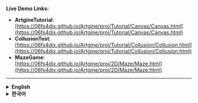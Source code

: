  **Live Demo Links:**
  - **ArtgineTutorial**: [https://06fs4dix.github.io/Artgine/proj/Tutorial/Canvas/Canvas.html](https://06fs4dix.github.io/Artgine/proj/Tutorial/Canvas/Canvas.html)
  - **CollusionTest**: [https://06fs4dix.github.io/Artgine/proj/Tutorial/Collusion/Collusion.html](https://06fs4dix.github.io/Artgine/proj/Tutorial/Collusion/Collusion.html)
  - **MazeGame**: [https://06fs4dix.github.io/Artgine/proj/2D/Maze/Maze.html](https://06fs4dix.github.io/Artgine/proj/2D/Maze/Maze.html)
  ---

<details>
  <summary><b>English</b></summary>
  
  ## Directory Structure
  ```
  ├── README.md
  ├── LICENSE.txt
  ├── NOTICE.txt
  ├── package.json
  ├── start.bat
  ├── start.sh
  ├── tsconfig.json
  ├── App/
  ├── artgine/
  ├── db/
  ├── plugin/
  └── proj/
  ```
  
  ### start.bat/start.sh Execution Method

  1. **Download Source**
     - Download the file from the repository (ex:Artgine-main.zip)

  2. **Run System-Specific Startup File**
     - **Windows**: Run `start.bat` (Windows batch file)
     - **Linux/macOS**: Run `start.sh` (Unix shell script)

  3. **Install Required Dependencies** (Follow the console instructions to complete the installation)
     - Install Node.js (version 14 or higher)
     - Install Node modules: `npm install`


  4. **Select and Run Project**
     - Navigate to the `proj/` folder
     - Choose your desired project folder
     - Run the project

  ### VS Code Development Setup

  1. **Open Source Folder in VS Code**
     - Open VS Code
     - Select the source folder (e.g., Artgine-main)

  2. **Start TypeScript Compilation**
     - Open terminal in VS Code: `Ctrl+Shift+` (Windows/Linux) or `Cmd+Shift+` (macOS)
     - Run: `npx tsc -w` (watches for file changes and compiles automatically)

  3. **Start Development Server**
     - Open a new terminal in VS Code
     - Run: `npm start`

  ---

![Artgine App](https://06fs4dix.github.io/Artgine/help/Artgine.png)

  After running the program, you'll see a configuration interface with several tabs for setting up and launching your Artgine projects.

  ### Tab Descriptions

  - **App**: Application launch settings
  - **Preference**: Project configuration changes
  - **Include**: Project include file settings
  - **Manifest**: PWA configuration
  - **ServiceWorker**: Cache settings
  - **Plugin**: External library configuration for Artgine

  ### App Tab Configuration Options

  **Basic Settings:**
  - **url**: Web server address to run
    - Example: `http://localhost:8050/Artgine`
  
  - **projectPath**: Project to start
    - Example: `proj/Tutorial/ShaderEditer`
    - Use the "Folder" button to browse and select project directory
  
  - **width, height**: Starting dimensions
    - Example: `1024 x 768`
    - Note: Only maintained when running as .exe file
  
  **Program Mode:**
  - **program**: Program role
    - `developer`: Developer mode (prohibited for deployment)
      - Server and client applied simultaneously
    - `client`: Client mode
    - `server`: Web server mode
  
  **Server Configuration:**
  - **server**: Server operation
    - `local`: File-based local execution
    - `remote`: Use when connecting to external server
    - `webserver`: Web server operation (allows external access)
  
  **Display Options:**
  - **fullScreen**: Full screen mode
  - **github**: Run using GitHub library
    - Chrome local executable file (.bat) generated in project
  
  **Action Buttons:**
  - **Run**: Launch application
  - **VSCode**: Open in Visual Studio Code
  
  **Development Commands:**
  - **npm install**: Install Node.js dependencies
  - **node_modules Install**: Alternative node modules installation
  - **npx tsc -w**: TypeScript compiler in watch mode
  - **ts Build**: TypeScript build process

  ---

  ### Project Examples
  The `proj/` folder contains various example projects demonstrating different features of the Artgine engine:
  
  - **Home** - Main application with server integration and database tools
  - **Tutorial** - Learning examples covering various engine features:
    - **Wind** - Wind simulation effects
    - **3DSample** - 3D rendering examples
    - **Particle** - Particle system demonstrations
    - **Collusion** - Collision detection examples
    - **Animation** - Animation system tutorials
    - **Renderer** - Custom renderer implementations
    - **Plugin** - Plugin system examples
    - **Light** - Lighting and shadow tutorials
    - **Voxel** - Voxel-based rendering
    - **IKSample** - Inverse kinematics examples
    - **ShaderEditer** - Shader editing tools
  - **2D** - 2D game examples:
    - **Maze** - Maze generation and pathfinding with coroutine usage
    - **Village** - Village simulation with LTree, MTree, Flower objects
    - **Shooting** - 2D shooting game mechanics with room server synchronization and pooling system
    - **SideScroll** - Side-scrolling platformer with physics processing and animation control
  ---

  ## Artgine Engine Core Classes

  ### CAtelier
  **Main application manager** that initializes the engine and manages canvases.
  
  **Key Features:**
  - Initializes rendering preferences and frame
  - Manages multiple canvases
  - Handles brush and camera setup
  - Provides global access point via `CAtelier.Main()`

  **Basic Usage:**
  ```typescript
  import { CAtelier } from "../../../artgine/canvas/CAtelier.js";
  
  const gAtl = new CAtelier();
  gAtl.mPF = preferences; // Set preferences
  await gAtl.Init(['Main.json']); // Initialize with canvas files
  ```

  ---

  ### CCanvas
  **Canvas container** that manages subjects, rendering, and game logic.
  
  **Key Features:**
  - Contains and manages subjects (game objects)
  - Handles rendering pipeline
  - Manages WebSocket connections
  - Supports pause/resume functionality
  
  **Basic Usage:**
  ```typescript
  // Create new canvas
  let Main = gAtl.NewCanvas("Main");
  Main.SetCameraKey(gAtl.Brush().GetCam2D().Key());
  
  // Get existing canvas
  const canvas = gAtl.Canvas('Main');
  ```

  ---

  ### CSubject
  **Base game object class** that represents entities in the world.
  
  **Key Features:**
  - Position, rotation, scale (PRS) transformation
  - Component-based architecture
  - Message routing system
  - Parent-child hierarchy support
  
  **Basic Usage:**
  ```typescript
  import { CSubject } from "../../../artgine/canvas/subject/CSubject.js";
  
  // Create and add subject to canvas
  let sub = Main.Push(new CSubject());
  
  // Set properties
  sub.SetPos(new CVec3(0, 0, 0));
  sub.SetRot(new CVec3(0, 0, 0));
  sub.SetSca(new CVec3(1, 1, 1));
  ```

  ---

  ### CPaint2D
  **2D rendering component** for sprites and 2D graphics.
  
  **Key Features:**
  - 2D sprite rendering with texture support
  - Y-sort depth management
  - Trail and billboard effects
  - Wind influence simulation
  
  **Basic Usage:**
  ```typescript
  import { CPaint2D } from "../../../artgine/canvas/component/paint/CPaint2D.js";
  import { CVec2 } from "../../../artgine/geometry/CVec2.js";
  
  // Create 2D paint component with texture and size
  let paint2D = new CPaint2D(gAtl.Frame().Pal().GetNoneTex(), new CVec2(100, 100));
  
  // Add component to subject
  sub.PushComp(paint2D);
  ```
  
  > **Note**: For other CPaint components (CPaint3D, CPaintText, etc.), check the [paint components directory](https://github.com/06fs4dix/Artgine/tree/main/artgine/canvas/component/paint) on GitHub.

  ---

  ---

  ### CBrush
  **Rendering and camera management system** that handles lighting, shadows, and wind effects.
  
  **Key Features:**
  - Camera management (2D/3D)

  
  **Basic Usage:**
  ```typescript
  // Access brush from atelier
  const brush = gAtl.Brush();
  
  // Get 2D camera
  const cam2D = brush.GetCam2D();
  Main.SetCameraKey(cam2D.Key());
  
  // Load brush configuration
  await brush.LoadJSON("Canvas/Brush.json");
  ```

  ---

  ### CPreferences
  **Engine configuration and rendering settings** that control the overall behavior.
  
  **Key Features:**
  - Renderer selection (GL, GPU, Null)
  - Window dimensions and positioning
  - Graphics quality settings
  - Development and debugging options
  - Server and GitHub integration settings
  
  **Basic Usage:**
  ```typescript
  import { CPreferences } from "../../../artgine/basic/CPreferences.js";
  
  const gPF = new CPreferences();
  gPF.mTargetWidth = 0;        // Auto-size
  gPF.mTargetHeight = 0;       // Auto-size
  gPF.mRenderer = "GL";        // OpenGL renderer
  gPF.m32fDepth = false;       // 16-bit depth buffer
  gPF.mAnti = true;            // Anti-aliasing
  gPF.mDeveloper = true;       // Developer mode
  gPF.mIAuto = true;           // Auto-update system
  gPF.mWASM = false;           // WebAssembly mode
  gPF.mServer = 'local';       // Server type
  gPF.mGitHub = false;         // GitHub mode
  
  // Apply to atelier
  gAtl.mPF = gPF;
  ```

  ---

  ### Complete Example
  ```typescript
  import { CAtelier } from "../../../artgine/canvas/CAtelier.js";
  import { CPreferences } from "../../../artgine/basic/CPreferences.js";
  import { CSubject } from "../../../artgine/canvas/subject/CSubject.js";
  import { CPaint2D } from "../../../artgine/canvas/component/paint/CPaint2D.js";
  import { CVec2 } from "../../../artgine/geometry/CVec2.js";
  
  // Setup preferences
  const gPF = new CPreferences();
  gPF.mRenderer = "GL";
  gPF.mDeveloper = true;
  gPF.mIAuto = true;
  
  // Initialize atelier
  let gAtl = new CAtelier();
  gAtl.mPF = gPF;
  await gAtl.Init(['Main.json']);
  
  // Create canvas and set camera
  let Main = gAtl.NewCanvas("Main");
  Main.SetCameraKey(gAtl.Brush().GetCam2D().Key());
  
  // Create subject and add 2D paint component
  let sub = Main.Push(new CSubject());
  sub.PushComp(new CPaint2D(gAtl.Frame().Pal().GetNoneTex(), new CVec2(100, 100)));
  ```

</details>

<details>
  <summary><b>한국어</b></summary>
  
  ## 디렉토리 구조
  ```
  ├── README.md
  ├── LICENSE.txt
  ├── NOTICE.txt
  ├── package.json
  ├── start.bat
  ├── start.sh
  ├── tsconfig.json
  ├── App/
  ├── artgine/
  ├── db/
  ├── plugin/
  └── proj/
  ```
  
  ### start.bat/start.sh를 이용한 실행법

  1. **소스 다운로드**
     - 저장소에서 파일을 다운로드하세요(ex:Artgine-main.zip)

  2. **시스템에 맞는 시작 파일 실행**
     - **Windows**: `start.bat` 파일 실행 (Windows 배치 파일)
     - **Linux/macOS**: `start.sh` 파일 실행 (Unix 셸 스크립트)

  3. **필요한 파일 설치** (콘솔 안내에 맞게 실행하면 됩니다)
     - Node.js 설치 (버전 14 이상)
     - Node 모듈 설치: `npm install`


  4. **프로젝트 선택 및 실행**
     - `proj/` 폴더로 이동
     - 원하는 프로젝트 폴더 선택
     - 프로젝트 실행

  ### VS Code를 이용한 실행법

  1. **VS Code에서 소스 폴더 열기**
     - VS Code 실행
     - 소스 폴더 선택 (예: Artgine-main)

  2. **TypeScript 컴파일 시작**
     - VS Code에서 터미널 열기: `Ctrl+Shift+` (Windows/Linux) 또는 `Cmd+Shift+` (macOS)
     - 실행: `npx tsc -w` (파일 변경 감지 및 자동 컴파일)

  3. **개발 서버 시작**
     - VS Code에서 새 터미널 열기
     - 실행: `npm start`

  ---
  ![Artgine App](https://06fs4dix.github.io/Artgine/help/Artgine.png)
  
  프로그램을 실행한 후, Artgine 프로젝트를 설정하고 실행하기 위한 여러 탭이 있는 구성 인터페이스가 표시됩니다.

  ### 탭 설명

  - **App**: 애플리케이션 실행 설정
  - **Preference**: 프로젝트 구성 변경
  - **Include**: 프로젝트 포함 파일 설정
  - **Manifest**: PWA 구성
  - **ServiceWorker**: 캐시 설정
  - **Plugin**: Artgine용 외부 라이브러리 구성

  ### App 탭 구성 옵션

  **기본 설정:**
  - **url**: 실행할 웹 서버 주소
    - 예시: `http://localhost:8050/Artgine`
  
  - **projectPath**: 시작할 프로젝트
    - 예시: `proj/Tutorial/ShaderEditer`
    - "Folder" 버튼을 사용하여 프로젝트 디렉토리를 찾아보고 선택
  
  - **width, height**: 시작 크기
    - 예시: `1024 x 768`
    - 참고: .exe 파일로 실행할 때만 유지됨
  
  **프로그램 모드:**
  - **program**: 프로그램 역할
    - `developer`: 개발자 모드 (배포 금지)
      - 서버와 클라이언트가 동시에 적용됨
    - `client`: 클라이언트 모드
    - `server`: 웹 서버 모드
  
  **서버 구성:**
  - **server**: 서버 운영
    - `local`: 파일 기반 로컬 실행
    - `remote`: 외부 서버에 연결할 때 사용
    - `webserver`: 웹 서버 운영 (외부 접근 허용)
  
  **표시 옵션:**
  - **fullScreen**: 전체 화면 모드
  - **github**: GitHub 라이브러리를 사용하여 실행
    - 프로젝트에 Chrome 로컬 실행 파일(.bat) 생성
  
  **작업 버튼:**
  - **Run**: 애플리케이션 실행
  - **VSCode**: Visual Studio Code에서 열기
  
  **개발 명령:**
  - **npm install**: Node.js 의존성 설치
  - **node_modules Install**: 대안적인 node 모듈 설치
  - **npx tsc -w**: 감시 모드의 TypeScript 컴파일러
  - **ts Build**: TypeScript 빌드 프로세스

  ---
  ### 프로젝트 예제
  `proj/` 폴더에는 Artgine 엔진의 다양한 기능을 보여주는 예제 프로젝트들이 포함되어 있습니다:
  
  - **Home** - 서버 통합 및 데이터베이스 도구가 포함된 메인 애플리케이션
  - **Tutorial** - 다양한 엔진 기능을 다루는 학습 예제:
    - **Wind** - 바람 시뮬레이션 효과
    - **3DSample** - 3D 렌더링 예제
    - **Particle** - 파티클 시스템 데모
    - **Collusion** - 충돌 감지 예제
    - **Animation** - 애니메이션 시스템 튜토리얼
    - **Renderer** - 커스텀 렌더러 구현
    - **Plugin** - 플러그인 시스템 예제
    - **Light** - 조명 및 그림자 튜토리얼
    - **Voxel** - 복셀 기반 렌더링
    - **IKSample** - 역운동학 예제
    - **ShaderEditer** - 셰이더 편집 도구
  - **2D** - 2D 게임 예제:
    - **Maze** - 미로 생성 및 경로찾기 (코루틴 사용법 포함)
    - **Village** - LTree, MTree, Flower 오브젝트가 포함된 마을 시뮬레이션
    - **Shooting** - 2D 슈팅 게임 메커니즘 (룸서버 동기화, 풀링 시스템)
    - **SideScroll** - 사이드 스크롤링 플랫폼 (물리처리, 애니메이션 컨트롤)

  **실행 가능한 데모 링크:**
  - **ArtgineTutorial**: [https://06fs4dix.github.io/Artgine/proj/Tutorial/Canvas/Canvas.html](https://06fs4dix.github.io/Artgine/proj/Tutorial/Canvas/Canvas.html)
  - **CollusionTest**: [https://06fs4dix.github.io/Artgine/proj/Tutorial/Collusion/Collusion.html](https://06fs4dix.github.io/Artgine/proj/Tutorial/Collusion/Collusion.html)
  - **MazeGame**: [https://06fs4dix.github.io/Artgine/proj/2D/Maze/Maze.html](https://06fs4dix.github.io/Artgine/proj/2D/Maze/Maze.html)

  ---

  ## Artgine 엔진 핵심 클래스

  ### CAtelier
  **메인 애플리케이션 매니저**로 엔진을 초기화하고 캔버스들을 관리합니다.
  
  **주요 기능:**
  - 렌더링 설정과 프레임 초기화
  - 여러 캔버스 관리
  - 브러시와 카메라 설정 처리
  - `CAtelier.Main()`으로 전역 접근점 제공
  
  **기본 사용법:**
  ```typescript
  import { CAtelier } from "../../../artgine/canvas/CAtelier.js";
  
  const gAtl = new CAtelier();
  gAtl.mPF = preferences; // 설정 적용
  await gAtl.Init(['Main.json']); // 캔버스 파일로 초기화
  ```

  ---

  ### CCanvas
  **캔버스 컨테이너**로 주체들, 렌더링, 게임 로직을 관리합니다.
  
  **주요 기능:**
  - 주체들(게임 오브젝트) 포함 및 관리
  - 렌더링 파이프라인 처리
  - WebSocket 연결 관리
  - 일시정지/재개 기능 지원
  
  **기본 사용법:**
  ```typescript
  // 새 캔버스 생성
  let Main = gAtl.NewCanvas("Main");
  Main.SetCameraKey(gAtl.Brush().GetCam2D().Key());
  
  // 기존 캔버스 가져오기
  const canvas = gAtl.Canvas('Main');
  ```

  ---

  ### CSubject
  **기본 게임 오브젝트 클래스**로 월드의 엔티티를 나타냅니다.
  
  **주요 기능:**
  - 위치, 회전, 크기(PRS) 변환
  - 컴포넌트 기반 아키텍처
  - 메시지 라우팅 시스템
  - 부모-자식 계층 구조 지원
  
  **기본 사용법:**
  ```typescript
  import { CSubject } from "../../../artgine/canvas/subject/CSubject.js";
  
  // 주체를 생성하고 캔버스에 추가
  let sub = Main.Push(new CSubject());
  
  // 속성 설정
  sub.SetPos(new CVec3(0, 0, 0));
  sub.SetRot(new CVec3(0, 0, 0));
  sub.SetSca(new CVec3(1, 1, 1));
  ```

  ---

  ### CPaint2D
  **2D 렌더링 컴포넌트**로 스프라이트와 2D 그래픽을 처리합니다.
  
  **주요 기능:**
  - 텍스처 지원 2D 스프라이트 렌더링
  - Y-sort 깊이 관리
  - 트레일과 빌보드 효과
  - 바람 영향 시뮬레이션
  
  **기본 사용법:**
  ```typescript
  import { CPaint2D } from "../../../artgine/canvas/component/paint/CPaint2D.js";
  import { CVec2 } from "../../../artgine/geometry/CVec2.js";
  
  // 텍스처와 크기로 2D 페인트 컴포넌트 생성
  let paint2D = new CPaint2D(gAtl.Frame().Pal().GetNoneTex(), new CVec2(100, 100));
  
  // 주체에 컴포넌트 추가
  sub.PushComp(paint2D);
  ```
  
  > **참고**: 다른 CPaint 컴포넌트들(CPaint3D, CPaintText 등)은 GitHub의 [paint components 디렉토리](https://github.com/06fs4dix/Artgine/tree/main/artgine/canvas/component/paint)에서 확인하세요.

  ---

  ### CBrush
  **렌더링과 카메라 관리 시스템**으로 조명, 그림자, 바람 효과를 처리합니다.
  
  **주요 기능:**
  - 카메라 관리 (2D/3D)

  **기본 사용법:**
  ```typescript
  // 아틀리에에서 브러시 접근
  const brush = gAtl.Brush();
  
  // 2D 카메라 가져오기
  const cam2D = brush.GetCam2D();
  Main.SetCameraKey(cam2D.Key());
  
  // 브러시 설정 로드
  await brush.LoadJSON("Canvas/Brush.json");
  ```

  ---

  ### CPreferences
  **엔진 설정과 렌더링 옵션**으로 전체 동작을 제어합니다.
  
  **주요 기능:**
  - 렌더러 선택 (GL, GPU, Null)
  - 윈도우 크기와 위치 설정
  - 그래픽 품질 설정
  - 개발 및 디버깅 옵션
  - 서버와 GitHub 통합 설정
  
  **기본 사용법:**
  ```typescript
  import { CPreferences } from "../../../artgine/basic/CPreferences.js";
  
  const gPF = new CPreferences();
  gPF.mTargetWidth = 0;        // 자동 크기
  gPF.mTargetHeight = 0;       // 자동 크기
  gPF.mRenderer = "GL";        // OpenGL 렌더러
  gPF.m32fDepth = false;       // 16비트 깊이 버퍼
  gPF.mAnti = true;            // 안티앨리어싱
  gPF.mDeveloper = true;       // 개발자 모드
  gPF.mIAuto = true;           // 자동 업데이트 시스템
  gPF.mWASM = false;           // WebAssembly 모드
  gPF.mServer = 'local';       // 서버 타입
  gPF.mGitHub = false;         // GitHub 모드
  
  // 아틀리에에 적용
  gAtl.mPF = gPF;
  ```

  ---

  ### 완전한 예제
  ```typescript
  import { CAtelier } from "../../../artgine/canvas/CAtelier.js";
  import { CPreferences } from "../../../artgine/basic/CPreferences.js";
  import { CSubject } from "../../../artgine/canvas/subject/CSubject.js";
  import { CPaint2D } from "../../../artgine/canvas/component/paint/CPaint2D.js";
  import { CVec2 } from "../../../artgine/geometry/CVec2.js";
  
  // 설정 구성
  const gPF = new CPreferences();
  gPF.mRenderer = "GL";
  gPF.mDeveloper = true;
  gPF.mIAuto = true;
  
  // 아틀리에 초기화
  let gAtl = new CAtelier();
  gAtl.mPF = gPF;
  await gAtl.Init(['Main.json']);
  
  // 캔버스 생성 및 카메라 설정
  let Main = gAtl.NewCanvas("Main");
  Main.SetCameraKey(gAtl.Brush().GetCam2D().Key());
  
  // 주체 생성 및 2D 페인트 컴포넌트 추가
  let sub = Main.Push(new CSubject());
  sub.PushComp(new CPaint2D(gAtl.Frame().Pal().GetNoneTex(), new CVec2(100, 100)));
  ```
